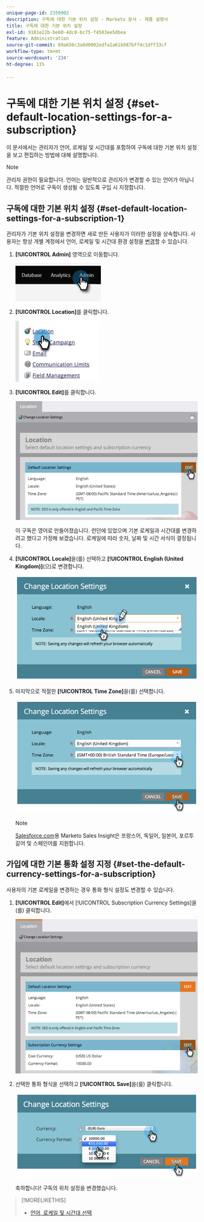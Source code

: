 ```yaml
---
unique-page-id: 2359902
description: 구독에 대한 기본 위치 설정 - Marketo 문서 - 제품 설명서
title: 구독에 대한 기본 위치 설정
exl-id: 9181e22b-be60-4dc0-bc75-f4583ee5dbea
feature: Administration
source-git-commit: 09a656c3a0d0002edfa1a61b987bff4c1dff33cf
workflow-type: tm+mt
source-wordcount: '234'
ht-degree: 11%

---
```


# 구독에 대한 기본 위치 설정 {#set-default-location-settings-for-a-subscription}

이 문서에서는 관리자가 언어, 로케일 및 시간대를 포함하여 구독에 대한 기본 위치 설정을 보고 편집하는 방법에 대해 설명합니다.

>[!NOTE]
>
>관리자 권한이 필요합니다. 언어는 일반적으로 관리자가 변경할 수 있는 언어가 아닙니다. 적절한 언어로 구독이 생성될 수 있도록 구입 시 지정합니다.

## 구독에 대한 기본 위치 설정 {#set-default-location-settings-for-a-subscription-1}

관리자가 기본 위치 설정을 변경하면 새로 만든 사용자가 이러한 설정을 상속합니다. 사용자는 항상 개별 계정에서 언어, 로케일 및 시간대 환경 설정을 [변경](/help/marketo/product-docs/administration/settings/select-your-language-locale-and-time-zone.md)할 수 있습니다.

1. **[!UICONTROL Admin]** 영역으로 이동합니다.

   ![](assets/set-default-location-settings-for-a-subscription-1.png)

1. **[!UICONTROL Location]**&#x200B;를 클릭합니다.

   ![](assets/set-default-location-settings-for-a-subscription-2.png)

1. **[!UICONTROL Edit]**&#x200B;를 클릭합니다.

   ![](assets/set-default-location-settings-for-a-subscription-3.png)

   이 구독은 영어로 만들어졌습니다. 런던에 있었으며 기본 로케일과 시간대를 변경하려고 했다고 가정해 보겠습니다. 로케일에 따라 숫자, 날짜 및 시간 서식이 결정됩니다.

1. **[!UICONTROL Locale]**&#x200B;을(를) 선택하고 **[!UICONTROL English (United Kingdom)]**(으)로 변경합니다.

   ![](assets/set-default-location-settings-for-a-subscription-4.png)

1. 마지막으로 적절한 **[!UICONTROL Time Zone]**&#x200B;을(를) 선택합니다.

   ![](assets/set-default-location-settings-for-a-subscription-5.png)

   >[!NOTE]
   >
   >[Salesforce.com](https://salesforce.com/)용 Marketo Sales Insight은 프랑스어, 독일어, 일본어, 포르투갈어 및 스페인어를 지원합니다.

## 가입에 대한 기본 통화 설정 지정 {#set-the-default-currency-settings-for-a-subscription}

사용자의 기본 로케일을 변경하는 경우 통화 형식 설정도 변경할 수 있습니다.

1. **[!UICONTROL Edit]**&#x200B;에서 [!UICONTROL Subscription Currency Settings]을(를) 클릭합니다.

   ![](assets/set-default-location-settings-for-a-subscription-6.png)

1. 선택한 통화 형식을 선택하고 **[!UICONTROL Save]**&#x200B;을(를) 클릭합니다.

   ![](assets/set-default-location-settings-for-a-subscription-7.png)

   축하합니다! 구독의 위치 설정을 변경했습니다.

>[!MORELIKETHIS]
>
>* [언어, 로케일 및 시간대 선택](/help/marketo/product-docs/administration/settings/select-your-language-locale-and-time-zone.md)
